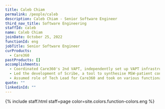 ```yaml
---
title: Caleb Chiam
permalink: /people/caleb
description: Caleb Chiam - Senior Software Engineer
third_nav_title: Software Engineering
staffId: caleb
name: Caleb Chiam
joinDate: October 25, 2022
functionId: eng
jobTitle: Senior Software Engineer
curProducts:
  - Care360
pastProducts: []
accomplishments:
  - Coordinated Care360's 2nd VAPT, independently set up VAPT infrastructure, resolved findings promptly, and shared notable findings + high-level learnings with other engineers.
  - Led the development of Scribe, a tool to synthesise MSW-patient conversations into meaningful summaries, achieving positive feedback and securing pilot testing in public healthcare institutions.
  - Assumed role of Tech Lead for Care360 and took on various functional/cross-functional responsibilities, such as implementing improvements in Prod Ops workflows, establishing processes with external systems to detect integration failures early, advocating for the team's strategic priorities in project planning efforts, and representing the team in technical discussions with healthcare cluster leads and senior Synapxe staff.
quote: ""
linkedinId: ""
---
```


{% include staff.html staff=page color=site.colors.function-colors.eng %}
